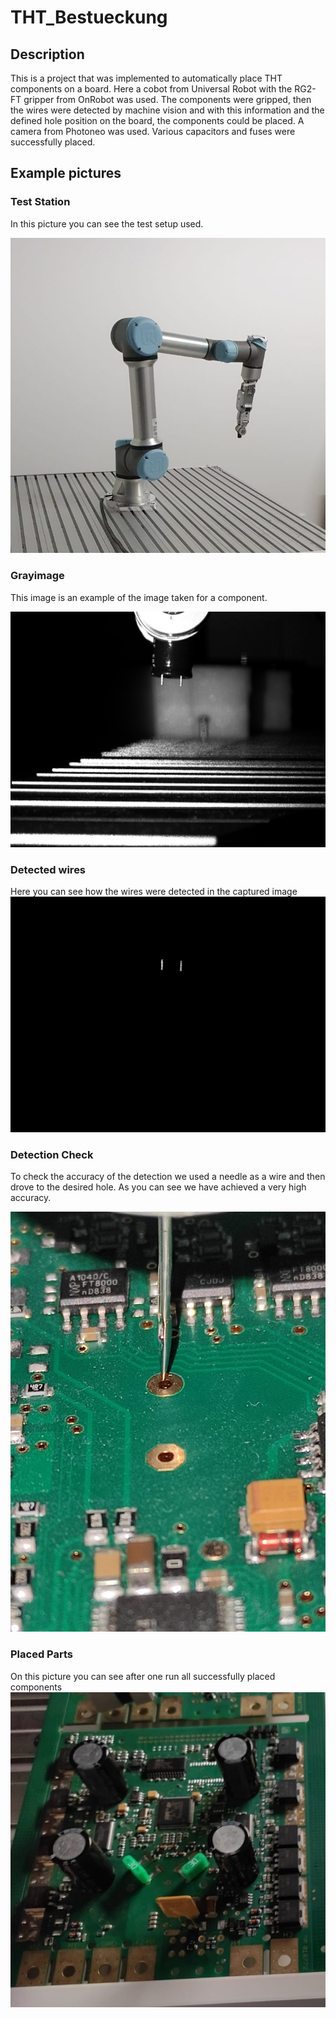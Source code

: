 # THT_Bestueckung


## Description
This is a project that was implemented to automatically place THT components on a board. 
Here a cobot from Universal Robot with the RG2-FT gripper from OnRobot was used.
The components were gripped, then the wires were detected by machine vision and with this information and the defined hole position on the board, the components could be placed. 
A camera from Photoneo was used.
Various capacitors and fuses were successfully placed.



## Example pictures


### Test Station
In this picture you can see the test setup used. 

![jpg](src/images/hardware.jpg)

### Grayimage
This image is an example of the image taken for a component. 

![jpg](src/images/graymat.jpg)

### Detected wires
Here you can see how the wires were detected in the captured image
![jpg](src/images/wires.jpg)


### Detection Check
To check the accuracy of the detection we used a needle as a wire and then drove to the desired hole. As you can see we have achieved a very high accuracy.

![jpg](src/images/detectionCheck.jpg)

### Placed Parts
On this picture you can see after one run all successfully placed components
![jpg](src/images/placedParts.jpg)


